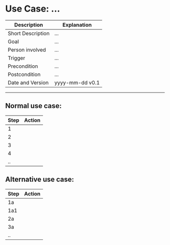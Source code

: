 # Use Case: ...
Description | Explanation
--- | ---
Short Description | ...
Goal | ...
Person involved | ... 
Trigger | ...
Precondition | ...
Postcondition | ... 
Date and Version | yyyy-mm-dd v0.1

----
## Normal use case:
Step | Action
--- | ---
1 | 
2 |
3 | 
4 |
.. |
## Alternative use case:
Step | Action
--- | ---
1a | 
1a1 |
2a | 
3a |
.. |

